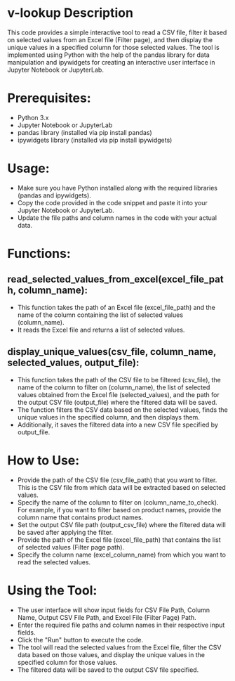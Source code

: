 # v-lookup Description
This code provides a simple interactive tool to read a CSV file, filter it based on selected values from an Excel file (Filter page), and then display the unique values in a specified column for those selected values. The tool is implemented using Python with the help of the pandas library for data manipulation and ipywidgets for creating an interactive user interface in Jupyter Notebook or JupyterLab.
# Prerequisites:
- Python 3.x
- Jupyter Notebook or JupyterLab
- pandas library (installed via pip install pandas)
- ipywidgets library (installed via pip install ipywidgets)
# Usage:
- Make sure you have Python installed along with the required libraries (pandas and ipywidgets).
- Copy the code provided in the code snippet and paste it into your Jupyter Notebook or JupyterLab.
- Update the file paths and column names in the code with your actual data.
# Functions:
## read_selected_values_from_excel(excel_file_path, column_name):
- This function takes the path of an Excel file (excel_file_path) and the name of the column containing the list of selected values (column_name).
- It reads the Excel file and returns a list of selected values.
## display_unique_values(csv_file, column_name, selected_values, output_file):
- This function takes the path of the CSV file to be filtered (csv_file), the name of the column to filter on (column_name), the list of selected values obtained from the Excel file (selected_values), and the path for the output CSV file (output_file) where the filtered data will be saved.
- The function filters the CSV data based on the selected values, finds the unique values in the specified column, and then displays them.
- Additionally, it saves the filtered data into a new CSV file specified by output_file.
# How to Use:
- Provide the path of the CSV file (csv_file_path) that you want to filter. This is the CSV file from which data will be extracted based on selected values.
- Specify the name of the column to filter on (column_name_to_check). For example, if you want to filter based on product names, provide the column name that contains product names.
- Set the output CSV file path (output_csv_file) where the filtered data will be saved after applying the filter.
- Provide the path of the Excel file (excel_file_path) that contains the list of selected values (Filter page path).
- Specify the column name (excel_column_name) from which you want to read the selected values.
# Using the Tool:
- The user interface will show input fields for CSV File Path, Column Name, Output CSV File Path, and Excel File (Filter Page) Path.
- Enter the required file paths and column names in their respective input fields.
- Click the "Run" button to execute the code.
- The tool will read the selected values from the Excel file, filter the CSV data based on those values, and display the unique values in the specified column for those values.
- The filtered data will be saved to the output CSV file specified.

